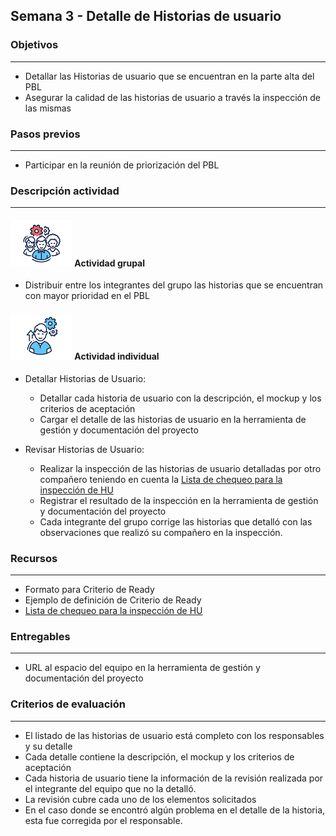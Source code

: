 
## Semana 3 - Detalle de Historias de usuario

### Objetivos

---
* Detallar las Historias de usuario que se encuentran en la parte alta del PBL 
* Asegurar la calidad de las historias de usuario a través la inspección de las mismas

### Pasos previos

---
* Participar en la reunión de priorización del PBL

### Descripción actividad

---

#### ![](./../../assets/images/grupo.png) Actividad grupal

* Distribuir entre los integrantes del grupo las historias que se encuentran con mayor prioridad en el PBL


#### ![](./../../assets/images/individuo.png) Actividad individual

* Detallar Historias de Usuario:
  * Detallar cada historia de usuario con la descripción, el mockup y los criterios de aceptación
  * Cargar el detalle de las historias de usuario en la herramienta de gestión y documentación del proyecto

* Revisar Historias de Usuario:
  * Realizar la inspección de las historias de usuario detalladas por otro compañero teniendo en cuenta la [Lista de chequeo para la inspección de HU](https://ticsw.github.io/mt1_practicas_guias_proyecto/semanas/semana3/MT1PEA-GuiaInspeccionHU.pdf)
  * Registrar el resultado de la inspección en la herramienta de gestión y documentación del proyecto
  * Cada integrante del grupo corrige las historias que detalló con las observaciones que realizó su compañero en la inspección.


### Recursos 

---
* Formato para Criterio de Ready 
* Ejemplo de definición de Criterio de Ready
* [Lista de chequeo para la inspección de HU](https://ticsw.github.io/mt1_practicas_guias_proyecto/semanas/semana3/MT1PEA-GuiaInspeccionHU.pdf)

### Entregables

---
* URL al espacio del equipo en la herramienta de gestión y documentación del proyecto

### Criterios de evaluación

---
* El listado de las historias de usuario está completo con los responsables y su detalle
* Cada detalle contiene la descripción, el mockup y los criterios de aceptación
* Cada historia de usuario tiene la información de la revisión realizada por el integrante del equipo que no la detalló.
* La revisión cubre cada uno de los elementos solicitados
* En el caso donde se encontró algún problema en el detalle de la historia, esta fue corregida por el responsable.
 
